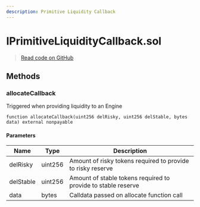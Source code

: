 ```yaml
---
description: Primitive Liquidity Callback
---
```


# IPrimitiveLiquidityCallback.sol

> [Read code on GitHub](https://github.com/pareto-xyz/pareto-theta-vault-v1/blob/main/contractsefi/rmm-core/contracts/interfaces/callback/IPrimitiveLiquidityCallback.sol)

## Methods

### allocateCallback

Triggered when providing liquidity to an Engine

```solidity title="Solidity"
function allocateCallback(uint256 delRisky, uint256 delStable, bytes data) external nonpayable
```

#### Parameters

| Name      | Type    | Description                                                   |
| --------- | ------- | ------------------------------------------------------------- |
| delRisky  | uint256 | Amount of risky tokens required to provide to risky reserve   |
| delStable | uint256 | Amount of stable tokens required to provide to stable reserve |
| data      | bytes   | Calldata passed on allocate function call                     |

